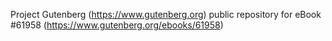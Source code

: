 Project Gutenberg (https://www.gutenberg.org) public repository for eBook #61958 (https://www.gutenberg.org/ebooks/61958)
